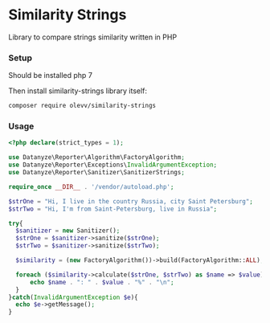 # Similarity Strings
Library to compare strings similarity written in PHP

### Setup

Should be installed php 7

Then install similarity-strings library itself:
```bash
composer require olevv/similarity-strings
```

### Usage

```php
<?php declare(strict_types = 1);

use Datanyze\Reporter\Algorithm\FactoryAlgorithm;
use Datanyze\Reporter\Exceptions\InvalidArgumentException;
use Datanyze\Reporter\Sanitizer\SanitizerStrings;

require_once __DIR__ . '/vendor/autoload.php';

$strOne = "Hi, I live in the country Russia, city Saint Petersburg";
$strTwo = "Hi, I'm from Saint-Petersburg, live in Russia";

try{
  $sanitizer = new Sanitizer();
  $strOne = $sanitizer->sanitize($strOne);
  $strTwo = $sanitizer->sanitize($strTwo);

  $similarity = (new FactoryAlgorithm())->build(FactoryAlgorithm::ALL);

  foreach ($similarity->calculate($strOne, $strTwo) as $name => $value){
      echo $name . ": " . $value . "%" . "\n";
  }
}catch(InvalidArgumentException $e){
  echo $e->getMessage();
}
